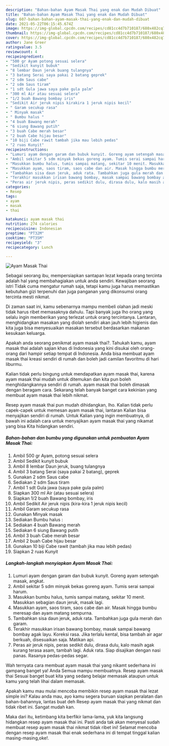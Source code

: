 ```yaml
---
description: "Bahan-bahan Ayam Masak Thai yang enak dan Mudah Dibuat"
title: "Bahan-bahan Ayam Masak Thai yang enak dan Mudah Dibuat"
slug: 607-bahan-bahan-ayam-masak-thai-yang-enak-dan-mudah-dibuat
date: 2021-05-22T06:15:45.674Z
image: https://img-global.cpcdn.com/recipes/cd81cc4d7b710187/680x482cq70/ayam-masak-thai-foto-resep-utama.jpg
thumbnail: https://img-global.cpcdn.com/recipes/cd81cc4d7b710187/680x482cq70/ayam-masak-thai-foto-resep-utama.jpg
cover: https://img-global.cpcdn.com/recipes/cd81cc4d7b710187/680x482cq70/ayam-masak-thai-foto-resep-utama.jpg
author: Jane Greer
ratingvalue: 3.5
reviewcount: 4
recipeingredient:
- "500 gr Ayam potong sesuai selera"
- "Sedikit kunyit bubuk"
- "8 lembar Daun jeruk buang tulangnya"
- "3 batang Serai saya pakai 2 batang geprek"
- "2 sdm Saus cabe"
- "2 sdm Saus tiram"
- "1 sdt Gula jawa saya pake gula palm"
- "300 ml Air atau sesuai selera"
- "1/2 buah Bawang bombay iris"
- "Sedikit Air jeruk nipis kirakira 1 jeruk nipis kecil"
- " Garam secukup rasa"
- " Minyak masak"
- " Bumbu halus "
- "4 buah Bawang merah"
- "6 siung Bawang putih"
- "3 buah Cabe merah besar"
- "2 buah Cabe hijau besar"
- "10 biji Cabe rawit tambah jika mau lebih pedas"
- "2 ruas Kunyit"
recipeinstructions:
- "Lumuri ayam dengan garam dan bubuk kunyit. Goreng ayam setengah masak, angkat."
- "Ambil sekitar 5 sdm minyak bekas goreng ayam. Tumis serai sampai harum."
- "Masukkan bumbu halus, tumis sampai matang, sekitar 10 menit. Masukkan sebagian daun jeruk, masak lagi."
- "Masukkan ayam, saos tiram, saos cabe dan air. Masak hingga bumbu meresap dan ayam matang sempurna."
- "Tambahkan sisa daun jeruk, aduk rata. Tambahkan juga gula merah dan garam."
- "Terakhir masukkan irisan bawang bombay, masak sampai bawang bombay agak layu. Koreksi rasa. Jika terlalu kental, bisa tambah air agar berkuah, disesuaikan saja. Matikan api."
- "Peras air jeruk nipis, peras sedikit dulu, dirasa dulu, kalo masih agak kurang terasa asam, tambah lagi. Aduk rata. Siap disajikan dengan nasi panas. Rasanya pedas-pedas segar."
categories:
- Resep
tags:
- ayam
- masak
- thai

katakunci: ayam masak thai 
nutrition: 274 calories
recipecuisine: Indonesian
preptime: "PT32M"
cooktime: "PT35M"
recipeyield: "3"
recipecategory: Lunch

---
```



![Ayam Masak Thai](https://img-global.cpcdn.com/recipes/cd81cc4d7b710187/680x482cq70/ayam-masak-thai-foto-resep-utama.jpg)

Sebagai seorang ibu, mempersiapkan santapan lezat kepada orang tercinta adalah hal yang membahagiakan untuk anda sendiri. Kewajiban seorang istri Tidak cuma mengatur rumah saja, tetapi kamu juga harus memastikan kebutuhan gizi terpenuhi dan juga panganan yang dikonsumsi orang tercinta mesti nikmat.

Di zaman  saat ini, kamu sebenarnya mampu membeli olahan jadi meski tidak harus ribet memasaknya dahulu. Tapi banyak juga lho orang yang selalu ingin memberikan yang terlezat untuk orang tercintanya. Lantaran, menghidangkan masakan yang diolah sendiri akan jauh lebih higienis dan kita juga bisa menyesuaikan masakan tersebut berdasarkan makanan kesukaan keluarga. 



Apakah anda seorang penikmat ayam masak thai?. Tahukah kamu, ayam masak thai adalah sajian khas di Indonesia yang kini disukai oleh orang-orang dari hampir setiap tempat di Indonesia. Anda bisa membuat ayam masak thai kreasi sendiri di rumah dan boleh jadi camilan favoritmu di hari liburmu.

Kalian tidak perlu bingung untuk mendapatkan ayam masak thai, karena ayam masak thai mudah untuk ditemukan dan kita pun boleh menghidangkannya sendiri di rumah. ayam masak thai boleh dimasak dengan beragam cara. Sekarang telah banyak banget cara kekinian yang membuat ayam masak thai lebih nikmat.

Resep ayam masak thai pun mudah dihidangkan, lho. Kalian tidak perlu capek-capek untuk memesan ayam masak thai, lantaran Kalian bisa menyajikan sendiri di rumah. Untuk Kalian yang ingin membuatnya, di bawah ini adalah cara untuk menyajikan ayam masak thai yang nikamat yang bisa Kita hidangkan sendiri.

<!--inarticleads1-->

##### Bahan-bahan dan bumbu yang digunakan untuk pembuatan Ayam Masak Thai:

1. Ambil 500 gr Ayam, potong sesuai selera
1. Ambil Sedikit kunyit bubuk
1. Ambil 8 lembar Daun jeruk, buang tulangnya
1. Ambil 3 batang Serai (saya pakai 2 batang), geprek
1. Gunakan 2 sdm Saus cabe
1. Sediakan 2 sdm Saus tiram
1. Ambil 1 sdt Gula jawa (saya pake gula palm)
1. Siapkan 300 ml Air (atau sesuai selera)
1. Siapkan 1/2 buah Bawang bombay, iris
1. Ambil Sedikit Air jeruk nipis (kira-kira 1 jeruk nipis kecil)
1. Ambil  Garam secukup rasa
1. Gunakan  Minyak masak
1. Sediakan  Bumbu halus :
1. Sediakan 4 buah Bawang merah
1. Sediakan 6 siung Bawang putih
1. Ambil 3 buah Cabe merah besar
1. Ambil 2 buah Cabe hijau besar
1. Gunakan 10 biji Cabe rawit (tambah jika mau lebih pedas)
1. Siapkan 2 ruas Kunyit




<!--inarticleads2-->

##### Langkah-langkah menyiapkan Ayam Masak Thai:

1. Lumuri ayam dengan garam dan bubuk kunyit. Goreng ayam setengah masak, angkat.
1. Ambil sekitar 5 sdm minyak bekas goreng ayam. Tumis serai sampai harum.
1. Masukkan bumbu halus, tumis sampai matang, sekitar 10 menit. Masukkan sebagian daun jeruk, masak lagi.
1. Masukkan ayam, saos tiram, saos cabe dan air. Masak hingga bumbu meresap dan ayam matang sempurna.
1. Tambahkan sisa daun jeruk, aduk rata. Tambahkan juga gula merah dan garam.
1. Terakhir masukkan irisan bawang bombay, masak sampai bawang bombay agak layu. Koreksi rasa. Jika terlalu kental, bisa tambah air agar berkuah, disesuaikan saja. Matikan api.
1. Peras air jeruk nipis, peras sedikit dulu, dirasa dulu, kalo masih agak kurang terasa asam, tambah lagi. Aduk rata. Siap disajikan dengan nasi panas. Rasanya pedas-pedas segar.




Wah ternyata cara membuat ayam masak thai yang nikamt sederhana ini gampang banget ya! Anda Semua mampu membuatnya. Resep ayam masak thai Sesuai banget buat kita yang sedang belajar memasak ataupun untuk kamu yang telah lihai dalam memasak.

Apakah kamu mau mulai mencoba membikin resep ayam masak thai lezat simple ini? Kalau anda mau, ayo kamu segera buruan siapkan peralatan dan bahan-bahannya, lantas buat deh Resep ayam masak thai yang nikmat dan tidak ribet ini. Sangat mudah kan. 

Maka dari itu, ketimbang kita berfikir lama-lama, yuk kita langsung hidangkan resep ayam masak thai ini. Pasti anda tak akan menyesal sudah membuat resep ayam masak thai nikmat tidak ribet ini! Selamat mencoba dengan resep ayam masak thai enak sederhana ini di tempat tinggal kalian masing-masing,oke!.

